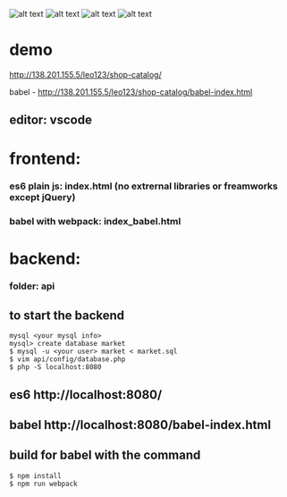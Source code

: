 

![alt text](https://i.ibb.co/JFQ9Wm1/1.png)
![alt text](https://i.ibb.co/KGgyCx1/2.png)
![alt text](https://i.ibb.co/gygZSBb/3.png)
![alt text](https://i.ibb.co/cYV4d2G/image.png)


# demo
http://138.201.155.5/leo123/shop-catalog/

babel - http://138.201.155.5/leo123/shop-catalog/babel-index.html

## editor: vscode

# frontend:
### es6 plain js: index.html (no extrernal libraries or freamworks except jQuery)
### babel with webpack: index_babel.html

# backend:
### folder: api

## to start the backend
```
mysql <your mysql info>
mysql> create database market
$ mysql -u <your user> market < market.sql
$ vim api/config/database.php
$ php -S localhost:8080
````
## es6 http://localhost:8080/
## babel http://localhost:8080/babel-index.html

## build for babel with the command 
````
$ npm install
$ npm run webpack
````
